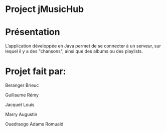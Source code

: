 # Project jMusicHub
# Présentation
L’application développée en Java permet de se connecter à un serveur, sur lequel il y a des "chansons", ainsi que des albums ou des playlists. 

# Projet fait par:
Beranger Brieuc

Guillaume Rémy

Jacquet Louis

Marry Augustin

Ouedraogo Adams Romuald

